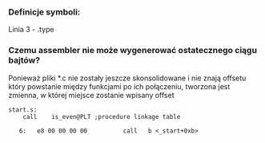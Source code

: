 ### Definicje symboli:
Linia 3 - .type

### Czemu assembler nie może wygenerować ostatecznego ciągu bajtów?

Ponieważ pliki *.c nie zostały jeszcze skonsolidowane i nie znają offsetu który powstanie między funkcjami po ich połączeniu, tworzona jest zmienna, w której miejsce zostanie wpisany offset

```ASM
start.s:
    call	is_even@PLT ;procedure linkage table

   6:   e8 00 00 00 00          call   b <_start+0xb>
```